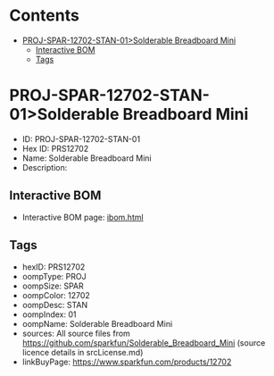 



Contents
========

* [PROJ-SPAR-12702-STAN-01>Solderable Breadboard Mini](#proj-spar-12702-stan-01solderable-breadboard-mini)
	* [Interactive BOM](#interactive-bom)
	* [Tags](#tags)

# PROJ-SPAR-12702-STAN-01>Solderable Breadboard Mini

- ID: PROJ-SPAR-12702-STAN-01
- Hex ID: PRS12702
- Name: Solderable Breadboard Mini
- Description: 

## Interactive BOM

- Interactive BOM page: [ibom.html](kicad/bom/ibom.html)

## Tags

- hexID: PRS12702
- oompType: PROJ
- oompSize: SPAR
- oompColor: 12702
- oompDesc: STAN
- oompIndex: 01
- oompName: Solderable Breadboard Mini
- sources: All source files from https://github.com/sparkfun/Solderable_Breadboard_Mini (source licence details in srcLicense.md)
- linkBuyPage: https://www.sparkfun.com/products/12702
